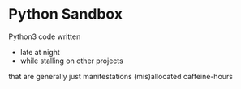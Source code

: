 Python Sandbox
==============

Python3 code written
* late at night
* while stalling on other projects

that are generally just manifestations (mis)allocated caffeine-hours

